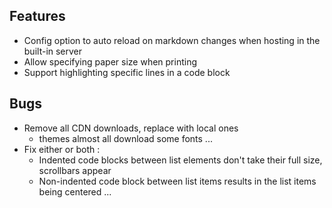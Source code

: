 ## Features

- Config option to auto reload on markdown changes when hosting in the built-in server
- Allow specifying paper size when printing
- Support highlighting specific lines in a code block

## Bugs

- Remove all CDN downloads, replace with local ones
	- themes almost all download some fonts ...
- Fix either or both :
	- Indented code blocks between list elements don't take their full size, scrollbars appear
	- Non-indented code block between list items results in the list items being centered ...
